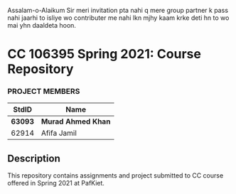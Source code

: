 Assalam-o-Alaikum Sir meri invitation pta nahi q mere group partner k pass nahi jaarhi to isliye wo contributer me nahi lkn mjhy kaam krke deti hn to wo mai yhn daaldeta hoon.

# CC 106395 Spring 2021: Course Repository #
### PROJECT MEMBERS ###
StdID | Name
------------ | -------------
**63093** | **Murad Ahmed Khan** <!--group leader in bold-->
62914 | Afifa Jamil
## Description ##
This repository contains assignments and project submitted to CC course offered in Spring 2021 at PafKiet.
